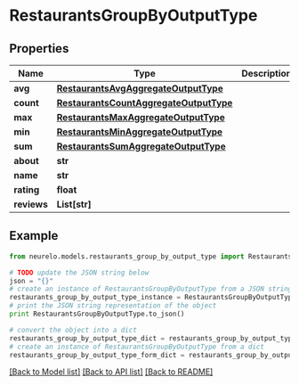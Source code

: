 # RestaurantsGroupByOutputType


## Properties
Name | Type | Description | Notes
------------ | ------------- | ------------- | -------------
**avg** | [**RestaurantsAvgAggregateOutputType**](RestaurantsAvgAggregateOutputType.md) |  | [optional] 
**count** | [**RestaurantsCountAggregateOutputType**](RestaurantsCountAggregateOutputType.md) |  | [optional] 
**max** | [**RestaurantsMaxAggregateOutputType**](RestaurantsMaxAggregateOutputType.md) |  | [optional] 
**min** | [**RestaurantsMinAggregateOutputType**](RestaurantsMinAggregateOutputType.md) |  | [optional] 
**sum** | [**RestaurantsSumAggregateOutputType**](RestaurantsSumAggregateOutputType.md) |  | [optional] 
**about** | **str** |  | [optional] 
**name** | **str** |  | [optional] 
**rating** | **float** |  | [optional] 
**reviews** | **List[str]** |  | [optional] 

## Example

```python
from neurelo.models.restaurants_group_by_output_type import RestaurantsGroupByOutputType

# TODO update the JSON string below
json = "{}"
# create an instance of RestaurantsGroupByOutputType from a JSON string
restaurants_group_by_output_type_instance = RestaurantsGroupByOutputType.from_json(json)
# print the JSON string representation of the object
print RestaurantsGroupByOutputType.to_json()

# convert the object into a dict
restaurants_group_by_output_type_dict = restaurants_group_by_output_type_instance.to_dict()
# create an instance of RestaurantsGroupByOutputType from a dict
restaurants_group_by_output_type_form_dict = restaurants_group_by_output_type.from_dict(restaurants_group_by_output_type_dict)
```
[[Back to Model list]](../README.md#documentation-for-models) [[Back to API list]](../README.md#documentation-for-api-endpoints) [[Back to README]](../README.md)


